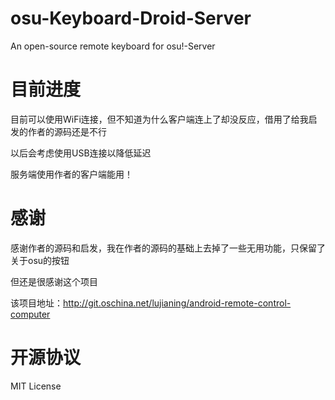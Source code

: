 # osu-Keyboard-Droid-Server
An open-source remote keyboard for osu!-Server

# 目前进度
目前可以使用WiFi连接，但不知道为什么客户端连上了却没反应，借用了给我启发的作者的源码还是不行

以后会考虑使用USB连接以降低延迟

服务端使用作者的客户端能用！

# 感谢
感谢作者的源码和启发，我在作者的源码的基础上去掉了一些无用功能，只保留了关于osu的按钮

但还是很感谢这个项目

该项目地址：http://git.oschina.net/lujianing/android-remote-control-computer

# 开源协议
MIT License
